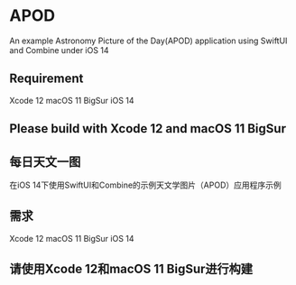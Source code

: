 # APOD
An example Astronomy Picture of the Day(APOD) application using SwiftUI and Combine under iOS 14

## Requirement
Xcode 12
macOS 11 BigSur
iOS 14

## Please build with Xcode 12 and macOS 11 BigSur

## 每日天文一图
在iOS 14下使用SwiftUI和Combine的示例天文学图片（APOD）应用程序示例

## 需求
Xcode 12
macOS 11 BigSur
iOS 14

## 请使用Xcode 12和macOS 11 BigSur进行构建
